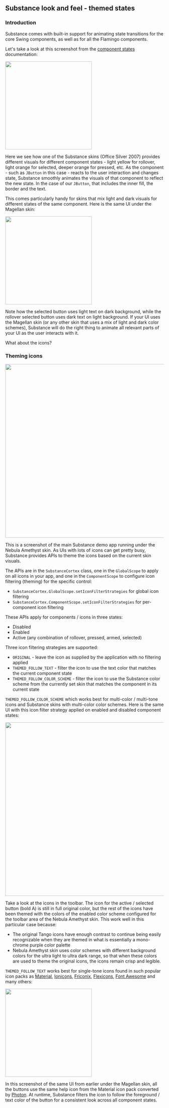 ## Substance look and feel - themed states

### Introduction

Substance comes with built-in support for animating state transitions for the core Swing components, as well as for all the Flamingo components.

Let's take a look at this screenshot from the [component states](skins/componentstates.md) documentation:

<img src="https://raw.githubusercontent.com/kirill-grouchnikov/radiance/sunshine/docs/images/substance/states/control-states-extended.png"
width="275" height="279"/>

Here we see how one of the Substance skins (Office Silver 2007) provides different visuals for different component states - light yellow for rollover, light orange for selected, deeper orange for pressed, etc. As the component - such as `JButton` in this case - reacts to the user interaction and changes state, Substance smoothly animates the visuals of that component to reflect the new state. In the case of our `JButton`, that includes the inner fill, the border and the text.

This comes particularly handy for skins that mix light and dark visuals for different states of the same component. Here is the same UI under the Magellan skin:

<img src="https://raw.githubusercontent.com/kirill-grouchnikov/radiance/sunshine/docs/images/substance/states/control-states-extended-mix.png"
width="275" height="279"/>

Note how the selected button uses light text on dark background, while the rollover selected button uses dark text on light background. If your UI uses the Magellan skin (or any other skin that uses a mix of light and dark color schemes), Substance will do the right thing to animate all relevant parts of your UI as the user interacts with it.

What about the icons?

### Theming icons

<img src="https://raw.githubusercontent.com/kirill-grouchnikov/radiance/sunshine/docs/images/substance/states/icon-no-theming.png"
width="757" height="550"/>

This is a screenshot of the main Substance demo app running under the Nebula Amethyst skin. As UIs with lots of icons can get pretty busy, Substance provides APIs to theme the icons based on the current skin visuals.

The APIs are in the `SubstanceCortex` class, one in the `GlobalScope` to apply on all icons in your app, and one in the `ComponentScope` to configure icon filtering (theming) for the specific control:

* `SubstanceCortex.GlobalScope.setIconFilterStrategies` for global icon filtering
* `SubstanceCortex.ComponentScope.setIconFilterStrategies` for per-component icon filtering

These APIs apply for components / icons in three states:
 * Disabled
 * Enabled
 * Active (any combination of rollover, pressed, armed, selected)

 Three icon filtering strategies are supported:
 * `ORIGINAL` - leave the icon as supplied by the application with no filtering applied
 * `THEMED_FOLLOW_TEXT` - filter the icon to use the text color that matches the current component state
 * `THEMED_FOLLOW_COLOR_SCHEME` - filter the icon to use the Substance color scheme from the currently set skin that matches the component in its current state

`THEMED_FOLLOW_COLOR_SCHEME` which works best for multi-color / multi-tone icons and Substance skins with multi-color color schemes. Here is the same UI with this icon filter strategy applied on enabled and disabled component states:

<img src="https://raw.githubusercontent.com/kirill-grouchnikov/radiance/sunshine/docs/images/substance/states/icon-theming-enabled.png"
width="757" height="550"/>

Take a look at the icons in the toolbar. The icon for the active / selected button (bold A) is still in full original color, but the rest of the icons have been themed with the colors of the enabled color scheme configured for the toolbar area of the Nebula Amethyst skin. This work well in this particular case because:

* The original Tango icons have enough contrast to continue being easily recognizable when they are themed in what is essentially a mono-chrome purple color palette
* Nebula Amethyst skin uses color schemes with different background colors for the ultra light to ultra dark range, so that when these colors are used to theme the original icons, the icons remain crisp and legible.

`THEMED_FOLLOW_TEXT` works best for single-tone icons found in such popular icon packs as [Material](https://material.io/resources/icons/), [Ionicons](https://ionicons.com/), [Friconix](https://friconix.com/), [Flexicons](https://setproduct.com/flexicons), [Font Awesome](https://fontawesome.com/) and many others:

<img src="https://raw.githubusercontent.com/kirill-grouchnikov/radiance/sunshine/docs/images/substance/states/control-states-extended-themed.png"
width="275" height="279"/>

In this screenshot of the same UI from earlier under the Magellan skin, all the buttons use the same help icon from the Material icon pack converted by [Photon](../tools/photon/photon.md). At runtime, Substance filters the icon to follow the foreground / text color of the button for a consistent look across all component states.
